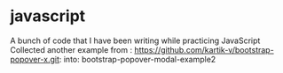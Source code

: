 # javascript
A bunch of code that I have been writing while practicing JavaScript
Collected another example from : https://github.com/kartik-v/bootstrap-popover-x.git: into: bootstrap-popover-modal-example2
